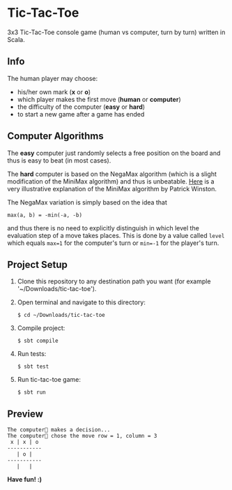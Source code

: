 # Tic-Tac-Toe

3x3 Tic-Tac-Toe console game (human vs computer, turn by turn) written in Scala.

## Info
The human player may choose:
- his/her own mark (__x__ or __o__)
- which player makes the first move (__human__ or __computer__)
- the difficulty of the computer (__easy__ or __hard__)
- to start a new game after a game has ended

## Computer Algorithms
The __easy__ computer just randomly selects a free position on the board and thus is easy to beat (in most cases).

The __hard__ computer is based on the NegaMax algorithm (which is a slight modification of the MiniMax algorithm) and thus is unbeatable.
[Here](https://www.youtube.com/watch?v=STjW3eH0Cik) is a very illustrative explanation of the MiniMax algorithm by Patrick Winston.

The NegaMax variation is simply based on the idea that 

```
max(a, b) = -min(-a, -b)
```

and thus there is no need to explicitly distinguish in which level the evaluation step of a move takes places. This is done by a value called `level` which equals `max=1` for the computer's turn or `min=-1` for the player's turn.

## Project Setup

1. Clone this repository to any destination path you want (for example '~/Downloads/tic-tac-toe').

2. Open terminal and navigate to this directory:
   ```
   $ cd ~/Downloads/tic-tac-toe
   ```
4. Compile project:
   ```
   $ sbt compile
   ```
5. Run tests:
   ```
   $ sbt test
   ```
6. Run tic-tac-toe game:
   ```
   $ sbt run
   ```

## Preview
```
The computer🤖 makes a decision...
The computer🤖 chose the move row = 1, column = 3
 x | x | o 
-----------
   | o |   
-----------
   |   |   
```

__Have fun! :)__

